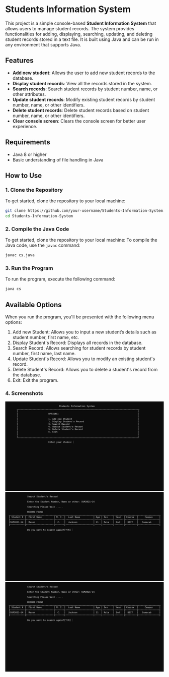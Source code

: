 # Students Information System

This project is a simple console-based **Student Information System** that allows users to manage student records. The system provides functionalities for adding, displaying, searching, updating, and deleting student records stored in a text file. It is built using Java and can be run in any environment that supports Java.

## Features

- **Add new student**: Allows the user to add new student records to the database.
- **Display student records**: View all the records stored in the system.
- **Search records**: Search student records by student number, name, or other attributes.
- **Update student records**: Modify existing student records by student number, name, or other identifiers.
- **Delete student records**: Delete student records based on student number, name, or other identifiers.
- **Clear console screen**: Clears the console screen for better user experience.

## Requirements

- Java 8 or higher
- Basic understanding of file handling in Java

## How to Use

### 1. Clone the Repository
To get started, clone the repository to your local machine:

```bash
git clone https://github.com/your-username/Students-Information-System.git
cd Students-Information-System
```

### 2. Compile the Java Code
To get started, clone the repository to your local machine:
To compile the Java code, use the `javac` command:

```bash
javac cs.java
```

### 3. Run the Program
To run the program, execute the following command:

```bash
java cs
```
## Available Options
When you run the program, you'll be presented with the following menu options:

1. Add new Student: Allows you to input a new student’s details such as student number, first name, etc.
2. Display Student's Record: Displays all records in the database.
3. Search Record: Allows searching for student records by student number, first name, last name.
4. Update Student's Record: Allows you to modify an existing student's record.
5. Delete Student's Record: Allows you to delete a student's record from the database.
6. Exit: Exit the program.

### 4. Screenshots

![Screenshot 1](https://github.com/Caelli22/Student-Information-System-in-Java/blob/main/screenshots/1.png)
![Screenshot 2](https://github.com/Caelli22/Student-Information-System-in-Java/blob/main/screenshots/3.png)
![Screenshot 3](https://github.com/Caelli22/Student-Information-System-in-Java/blob/main/screenshots/3.png)